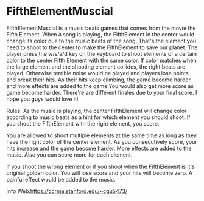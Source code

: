 # FifthElementMuscial
FifthElementMuscial is a music beats games that comes from the movie the Fifth Element. When a song is playing, the FifthElement in the center would change its color due to the music beats of the song. That's the element you need to shoot to the center to make the FifthElement to save our planet. The player press the w/s/a/d key on the keyboard to shoot elements of a certain color to the center Fifth Element with the same color. If color matches when the large element and the shooting element collides, the right beats are played. Otherwise terrible noise would be played and players lose points and break their hits. As their hits keep climbing, the game become harder and more effects are added to the game.You would also get more score as game become harder. There're are different finales due to your final score. I hope you guys would love it!

Rules:
As the music is playing, the center FifthElement will change color according to music beats as a hint for which element you should shoot. If you shoot the FifthElement with the right element, you score.

You are allowed to shoot multiple elements at the same time as long as they have the right color of the center element. As you consecutively score, your hits increase and the game become harder. More effects are added to the music. Also you can score more for each element.

If you shoot the wrong element or if you shoot when the FifthElement is it's original golden color. You will lose score and your hits will become zero. A painful effect would be added to the music.

Info Web:https://ccrma.stanford.edu/~cgu5473/
